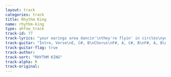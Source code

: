 ```yaml
---
layout: track
categories: track
title: Rhythm King
name: rhythm-king
type: ahfow_track
track-id: 77
track-lyrics: "your earings area dancin'\nthey're flyin' in circles\nyour janglin' jewelry\nis hypnotisin'\nyour girldfriends met for coctails\nleavin' you behind\ngiggles 'round the table\nnever you mind\n\nwait for an answer\ngood things will come\ngood things will happen\nyou're gonna get some\ngood things are comin'\nahhhhhhh......\n\nheadin' for tacoma\nand drivin' too fast\nnixon's in a coma\nand i hope it's gonna last\nwomen turn to flowers\nmen turn to snakes\nyou're turnin' in to someone else\nnever you mind\n\nwait for an answer\ngood things will come\ngood things will happen\nyou're gonna get some\ngood things are comin'\nahhhhhhh..."
track-guitar: "Intro, Verse\nE, C#, B\nChorus\nF#, A, C#, B\nF#, A, B\n\n(provided by Drew)"
track-guitar-flag: true
track-author: 
track-sort: "RHYTHM KING"
track-alpha: R
track-original: 
---
```

